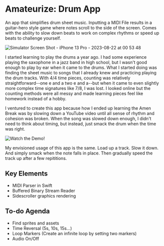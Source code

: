 # Amateurize: Drum App

An app that simplifies drum sheet music. Inputting a MIDI File results in a guitar-hero style game where notes scroll to the side of the screen. Comes with the ability to slow down beats to work on complex rhythms or speed up beats to challenge yourself. 

![Simulator Screen Shot - iPhone 13 Pro - 2023-08-22 at 00 53 48](https://github.com/revilobug/Amateurize-Drum-App/assets/61512660/853d0e8a-0c3e-431a-942d-44cbb7ed8839)

I started learning to play the drums a year ago. I had some experience playing the saxophone in a jazz band in high school, but I wasn't good enough to play by ear when it came to the drums. What I started doing was finding the sheet music to songs that I already knew and practicing playing the drum tracks. With 4/4 time pieces, counting was relatively straightforward--one e and a two e and a--but when it came to even slightly more complex time signatures like 7/8, I was lost. I looked online but the counting methods were all messy and made learning pieces feel like homework instead of a hobby.

I ventured to create this app because how I ended up learning the Amen Break was by slowing down a YouTube video until all sense of rhythm and cohesion was broken. When the song was slowed down enough, I didn't need to think about timing, but instead, just smack the drum when the time was right. 

![Watch the Demo!]((https://youtu.be/WO3lgb0i0aw))

My envisioned usage of this app is the same. Load up a track. Slow it down. And simply smack when the note falls in place. Then gradually speed the track up after a few repititions.

## Key Elements

- MIDI Parser in Swift 
- Buffered Binary Stream Reader
- Sidescroller graphics rendering

## To-do Agenda

- Find sprites and assets
- Time Reversal (5s, 10s, 15s...)
- Loop Markers (Create an infinite loop by setting two markers)
- Audio On/Off
